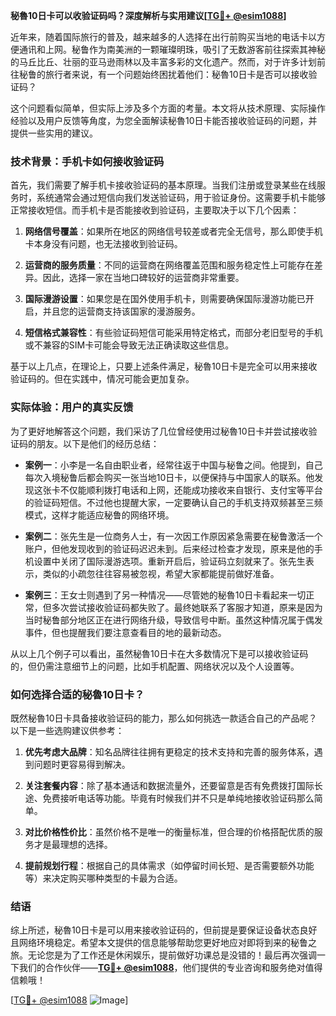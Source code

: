 **秘魯10日卡可以收验证码吗？深度解析与实用建议[[TG💪+ @esim1088](https://t.me/s/esim1088)]**

近年来，随着国际旅行的普及，越来越多的人选择在出行前购买当地的电话卡以方便通讯和上网。秘鲁作为南美洲的一颗璀璨明珠，吸引了无数游客前往探索其神秘的马丘比丘、壮丽的亚马逊雨林以及丰富多彩的文化遗产。然而，对于许多计划前往秘鲁的旅行者来说，有一个问题始终困扰着他们：秘魯10日卡是否可以接收验证码？

这个问题看似简单，但实际上涉及多个方面的考量。本文将从技术原理、实际操作经验以及用户反馈等角度，为您全面解读秘魯10日卡能否接收验证码的问题，并提供一些实用的建议。

### 技术背景：手机卡如何接收验证码

首先，我们需要了解手机卡接收验证码的基本原理。当我们注册或登录某些在线服务时，系统通常会通过短信向我们发送验证码，用于验证身份。这需要手机卡能够正常接收短信。而手机卡是否能接收到验证码，主要取决于以下几个因素：

1. **网络信号覆盖**：如果所在地区的网络信号较差或者完全无信号，那么即使手机卡本身没有问题，也无法接收到验证码。
   
2. **运营商的服务质量**：不同的运营商在网络覆盖范围和服务稳定性上可能存在差异。因此，选择一家在当地口碑较好的运营商非常重要。

3. **国际漫游设置**：如果您是在国外使用手机卡，则需要确保国际漫游功能已开启，并且您的运营商支持该国家的漫游服务。

4. **短信格式兼容性**：有些验证码短信可能采用特定格式，而部分老旧型号的手机或不兼容的SIM卡可能会导致无法正确读取这些信息。

基于以上几点，在理论上，只要上述条件满足，秘魯10日卡是完全可以用来接收验证码的。但在实践中，情况可能会更加复杂。

### 实际体验：用户的真实反馈

为了更好地解答这个问题，我们采访了几位曾经使用过秘魯10日卡并尝试接收验证码的朋友。以下是他们的经历总结：

- **案例一**：小李是一名自由职业者，经常往返于中国与秘鲁之间。他提到，自己每次入境秘鲁后都会购买一张当地10日卡，以便保持与中国家人的联系。他发现这张卡不仅能顺利拨打电话和上网，还能成功接收来自银行、支付宝等平台的验证码短信。不过他也提醒大家，一定要确认自己的手机支持双频甚至三频模式，这样才能适应秘鲁的网络环境。

- **案例二**：张先生是一位商务人士，有一次因工作原因紧急需要在秘鲁激活一个账户，但他发现收到的验证码迟迟未到。后来经过检查才发现，原来是他的手机设置中关闭了国际漫游选项。重新开启后，验证码立刻就来了。张先生表示，类似的小疏忽往往容易被忽视，希望大家都能提前做好准备。

- **案例三**：王女士则遇到了另一种情况——尽管她的秘魯10日卡看起来一切正常，但多次尝试接收验证码都失败了。最终她联系了客服才知道，原来是因为当时秘鲁部分地区正在进行网络升级，导致信号中断。虽然这种情况属于偶发事件，但也提醒我们要注意查看目的地的最新动态。

从以上几个例子可以看出，虽然秘魯10日卡在大多数情况下是可以接收验证码的，但仍需注意细节上的问题，比如手机配置、网络状况以及个人设置等。

### 如何选择合适的秘魯10日卡？

既然秘魯10日卡具备接收验证码的能力，那么如何挑选一款适合自己的产品呢？以下是一些选购建议供参考：

1. **优先考虑大品牌**：知名品牌往往拥有更稳定的技术支持和完善的服务体系，遇到问题时更容易得到解决。

2. **关注套餐内容**：除了基本通话和数据流量外，还要留意是否有免费拨打国际长途、免费接听电话等功能。毕竟有时候我们并不只是单纯地接收验证码那么简单。

3. **对比价格性价比**：虽然价格不是唯一的衡量标准，但合理的价格搭配优质的服务才是最理想的选择。

4. **提前规划行程**：根据自己的具体需求（如停留时间长短、是否需要额外功能等）来决定购买哪种类型的卡最为合适。

### 结语

综上所述，秘魯10日卡是可以用来接收验证码的，但前提是要保证设备状态良好且网络环境稳定。希望本文提供的信息能够帮助您更好地应对即将到来的秘鲁之旅。无论您是为了工作还是休闲娱乐，提前做好功课总是没错的！最后再次强调一下我们的合作伙伴——**[TG💪+ @esim1088](https://t.me/s/esim1088)**，他们提供的专业咨询和服务绝对值得信赖哦！

[[TG💪+ @esim1088](https://t.me/s/esim1088) ![Image](https://i.postimg.cc/4NQfJmqS/Snipaste-2025-05-13-00-14-12.png)]